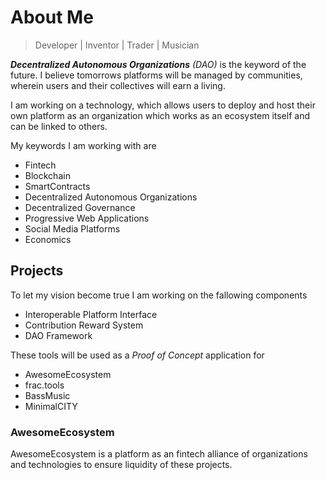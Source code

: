 # About Me

> Developer | Inventor | Trader | Musician

***Decentralized Autonomous Organizations*** *(DAO)* is the keyword of the future. I believe tomorrows platforms will be managed by communities, wherein users and their collectives will earn a living.

I am working on a technology, which allows users to deploy and host their own platform as an organization which works as an ecosystem itself and can be linked to others.

My keywords I am working with are

- Fintech
- Blockchain
- SmartContracts
- Decentralized Autonomous Organizations
- Decentralized Governance
- Progressive Web Applications
- Social Media Platforms
- Economics

## Projects

To let my vision become true I am working on the fallowing components

- Interoperable Platform Interface
- Contribution Reward System
- DAO Framework

These tools will be used as a *Proof of Concept* application for

- AwesomeEcosystem
- frac.tools
- BassMusic
- MinimalCITY

### AwesomeEcosystem

AwesomeEcosystem is a platform as an fintech alliance of organizations and technologies to ensure liquidity of these projects.
